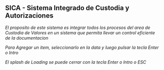 

## SICA - Sistema Integrado de Custodia y Autorizaciones

*El proposito de este sistema es integrar todos los procesos del area de Custodia de Valores en un sistema que permita llevar un control eficiente de la documentacion*

*Para Agregar un item, seleccionarlo en la data y luego pulsar la tecla Enter o Intro*

*El splash de Loading se puede cerrar con la tecla Enter o Intro o ESC*